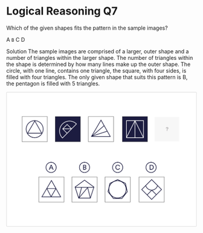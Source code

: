 # Logical Reasoning Q7

Which of the given shapes fits the pattern in the sample images?

 A
 `B`
 C
 D

Solution
The sample images are comprised of a larger, outer shape and a number of triangles within the larger shape. The number of triangles within the shape is determined by how many lines make up the outer shape. The circle, with one line, contains one triangle, the square, with four sides, is filled with four triangles. The only given shape that suits this pattern is B, the pentagon is filled with 5 triangles.

![lo_7](../images/lo_7.jpg)
